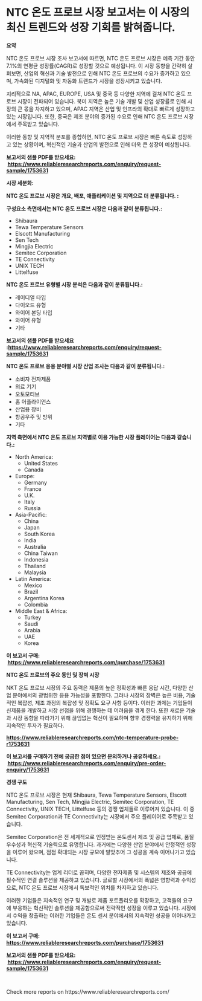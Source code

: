 <p><h1>NTC 온도 프로브 시장 보고서는 이 시장의 최신 트렌드와 성장 기회를 밝혀줍니다.</h1></p><p><strong>요약</strong></p>
<p><p>NTC 온도 프로브 시장 조사 보고서에 따르면, NTC 온도 프로브 시장은 예측 기간 동안 7.1%의 연평균 성장률(CAGR)로 성장할 것으로 예상됩니다. 이 시장 동향을 간략히 살펴보면, 산업의 혁신과 기술 발전으로 인해 NTC 온도 프로브의 수요가 증가하고 있으며, 가속화된 디지털화 및 자동화 트렌드가 시장을 성장시키고 있습니다.</p><p>지리적으로 NA, APAC, EUROPE, USA 및 중국 등 다양한 지역에 걸쳐 NTC 온도 프로브 시장이 전파되어 있습니다. 북미 지역은 높은 기술 개발 및 산업 성장률로 인해 시장의 큰 몫을 차지하고 있으며, APAC 지역은 산업 및 인프라의 확대로 빠르게 성장하고 있는 시장입니다. 또한, 중국은 제조 분야의 증가된 수요로 인해 NTC 온도 프로브 시장에서 주목받고 있습니다.</p><p>이러한 동향 및 지역적 분포를 종합하면, NTC 온도 프로브 시장은 빠른 속도로 성장하고 있는 상황이며, 혁신적인 기술과 산업의 발전으로 인해 더욱 큰 성장이 예상됩니다.</p></p>
<p><strong>보고서의 샘플 PDF를 받으세요: &nbsp;<a href="https://www.reliableresearchreports.com/enquiry/request-sample/1753631">https://www.reliableresearchreports.com/enquiry/request-sample/1753631</a></strong></p>
<p><strong>시장 세분화:</strong></p>
<p><strong> NTC 온도 프로브 시장은 개요, 배포, 애플리케이션 및 지역으로 더 분류됩니다. :</strong></p>
<p><strong>구성요소 측면에서는 NTC 온도 프로브 시장은 다음과 같이 분류됩니다.:</strong></p>
<p><ul><li>Shibaura</li><li>Tewa Temperature Sensors</li><li>Elscott Manufacturing</li><li>Sen Tech</li><li>Mingjia Electric</li><li>Semitec Corporation</li><li>TE Connectivity</li><li>UNIX TECH</li><li>Littelfuse</li></ul></p>
<p><strong> NTC 온도 프로브 유형별 시장 분석은 다음과 같이 분류됩니다.:</strong></p>
<p><ul><li>레이디얼 타입</li><li>다이오드 유형</li><li>와이어 본딩 타입</li><li>와이어 유형</li><li>기타</li></ul></p>
<p><strong>보고서의 샘플 PDF를 받으세요 :<a href="https://www.reliableresearchreports.com/enquiry/request-sample/1753631">https://www.reliableresearchreports.com/enquiry/request-sample/1753631</a></strong></p>
<p><strong> NTC 온도 프로브 응용 분야별 시장 산업 조사는 다음과 같이 분류됩니다.:</strong></p>
<p><ul><li>소비자 전자제품</li><li>의료 기기</li><li>오토모티브</li><li>홈 어플라이언스</li><li>산업용 장비</li><li>항공우주 및 방위</li><li>기타</li></ul></p>
<p><strong>지역 측면에서 NTC 온도 프로브 지역별로 이용 가능한 시장 플레이어는 다음과 같습니다.:</strong></p>
<p><ul>
    <li>
        North America:
        <ul>
            <li>United States</li>
            <li>Canada</li>
        </ul>
    </li>
    <li>
        Europe:
        <ul>
            <li>Germany</li>
            <li>France</li>
            <li>U.K.</li>
            <li>Italy</li>
            <li>Russia</li>
        </ul>
    </li>
    <li>
        Asia-Pacific:
        <ul>
            <li>China</li>
            <li>Japan</li>
            <li>South Korea</li>
            <li>India</li>
            <li>Australia</li>
            <li>China Taiwan</li>
            <li>Indonesia</li>
            <li>Thailand</li>
            <li>Malaysia</li>
        </ul>
    </li>
    <li>
        Latin America:
        <ul>
            <li>Mexico</li>
            <li>Brazil</li>
            <li>Argentina Korea</li>
            <li>Colombia</li>
        </ul>
    </li>
    <li>
        Middle East & Africa:
        <ul>
            <li>Turkey</li>
            <li>Saudi</li>
            <li>Arabia</li>
            <li>UAE</li>
            <li>Korea</li>
        </ul>
    </li>
    </ul></p>
<p><strong>이 보고서 구매: &nbsp;<a href="https://www.reliableresearchreports.com/purchase/1753631">https://www.reliableresearchreports.com/purchase/1753631</a></strong></p>
<p><strong>NTC 온도 프로브의 주요 동인 및 장벽 시장</strong></p>
<p><p>NKT 온도 프로브 시장의 주요 동력은 제품의 높은 정확성과 빠른 응답 시간, 다양한 산업 분야에서의 광범위한 응용 가능성을 포함한다. 그러나 시장의 장벽은 높은 비용, 기술적인 복잡성, 제조 과정의 복잡성 및 정확도 요구 사항 등이다. 이러한 과제는 기업들이 신제품을 개발하고 시장 선점을 위해 경쟁하는 데 어려움을 겪게 한다. 또한 새로운 기술과 시장 동향을 따라가기 위해 끊임없는 혁신이 필요하며 향후 경쟁력을 유지하기 위해 지속적인 투자가 필요하다.</p></p>
<p><strong><a href="https://www.reliableresearchreports.com/ntc-temperature-probe-r1753631">https://www.reliableresearchreports.com/ntc-temperature-probe-r1753631</a></strong></p>
<p><strong>이 보고서를 구매하기 전에 궁금한 점이 있으면 문의하거나 공유하세요.: &nbsp;<a href="https://www.reliableresearchreports.com/enquiry/pre-order-enquiry/1753631">https://www.reliableresearchreports.com/enquiry/pre-order-enquiry/1753631</a></strong></p>
<p><strong>경쟁 구도</strong></p>
<p><p>NTC 온도 프로브 시장은 현재 Shibaura, Tewa Temperature Sensors, Elscott Manufacturing, Sen Tech, Mingjia Electric, Semitec Corporation, TE Connectivity, UNIX TECH, Littelfuse 등의 경쟁 업체들로 이루어져 있습니다. 이 중 Semitec Corporation과 TE Connectivity는 시장에서 주요 플레이어로 주목받고 있습니다.</p><p>Semitec Corporation은 전 세계적으로 인정받는 온도센서 제조 및 공급 업체로, 품질 우수성과 혁신적 기술력으로 유명합니다. 과거에는 다양한 산업 분야에서 안정적인 성장을 이루어 왔으며, 점점 확대되는 시장 규모에 발맞추어 그 성공을 계속 이어나가고 있습니다.</p><p>TE Connectivity는 업계 리더로 꼽히며, 다양한 전자제품 및 시스템의 제조와 공급에 필수적인 연결 솔루션을 제공하고 있습니다. 글로벌 시장에서의 폭넓은 영향력과 수익성으로, NTC 온도 프로브 시장에서 독보적인 위치를 차지하고 있습니다.</p><p>이러한 기업들은 지속적인 연구 및 개발로 제품 포트폴리오를 확장하고, 고객들의 요구에 부응하는 혁신적인 솔루션을 제공함으로써 전략적인 성장을 이루고 있습니다. 시장에서 수익을 창출하는 이러한 기업들은 온도 센서 분야에서의 지속적인 성공을 이어나가고 있습니다.</p></p>
<p><strong>이 보고서 구매: &nbsp; <a href="https://www.reliableresearchreports.com/purchase/1753631">https://www.reliableresearchreports.com/purchase/1753631</a></strong></p>
<p><strong>보고서의 샘플 PDF를 받으세요: &nbsp;<a href="https://www.reliableresearchreports.com/enquiry/request-sample/1753631">https://www.reliableresearchreports.com/enquiry/request-sample/1753631</a></strong><strong></strong></p>
<p>&nbsp;</p>
<p>Check more reports on https://www.reliableresearchreports.com/</p>